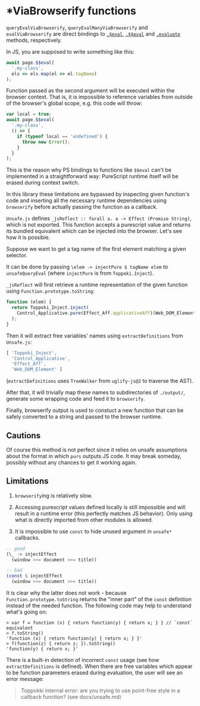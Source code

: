 # *ViaBrowserify functions

`queryEvalViaBrowserify`, `queryEvalManyViaBrowserify` and `evalViaBrowserify` are direct bindings to [`.$eval`](https://github.com/GoogleChrome/puppeteer/blob/master/docs/api.md#frameevalselector-pagefunction-args-1), [`.$$eval`](https://github.com/GoogleChrome/puppeteer/blob/master/docs/api.md#frameevalselector-pagefunction-args) and [`.evaluate`](https://github.com/GoogleChrome/puppeteer/blob/master/docs/api.md#pageevaluatepagefunction-args) methods, respectively.

In JS, you are supposed to write something like this:

```javascript
await page.$$eval(
  '.my-class',
  els => els.map(el => el.tagName)
);
```

Function passed as the second argument will be executed within the browser context. That is, it is impossible to reference variables from outside of the browser's global scope, e.g. this code will throw:

```javascript
var local = true;
await page.$$eval(
  '.my-class',
  () => {
    if (typeof local == 'undefined') {
      throw new Error();
    }
  }
);
```

This is the reason why PS bindings to functions like `$$eval` can't be implemented in a straightforward way: PureScript runtime itself will be erased during context switch.

In this library these limitations are bypassed by inspecting given function's code and inserting all the necessary runtime dependencies using `browserify` before actually passing the function as a callback.

`Unsafe.js` defines `_jsReflect :: forall a. a -> Effect (Promise String)`, which is not exported. This function accepts a purescript value and returns its bundled equivalent which can be injected into the browser. Let's see how it is possible.

Suppose we want to get a tag name of the first element matching a given selector.

It can be done by passing `\elem -> injectPure $ tagName elem` to `unsafeQueryEval` (where `injectPure` is from `Toppoki.Inject`).

`_jsReflect` will first retrieve a runtime representation of the given function using `Function.prototype.toString`:

```javascript
function (elem) {
  return Toppoki_Inject.inject(
    Control_Applicative.pure(Effect_Aff.applicativeAff)(Web_DOM_Element.tagName(elem))
  );
}
```

Then it will extract free variables' names using  `extractDefinitions` from `Unsafe.js`:

```javascript
[ 'Toppoki_Inject',
  'Control_Applicative',
  'Effect_Aff',
  'Web_DOM_Element' ]
```

(`extractDefinitions` uses `TreeWalker` from `uglify-js@2` to traverse the AST).

After that, it will trivially map these names to subdirectories of `./output/`, generate some wrapping code and feed it to `browserify`.

Finally, browserify output is used to constuct a new function that can be safely converted to a string and passed to the browser runtime.

## Cautions

Of course this method is not perfect since it relies on unsafe assumptions about the format in which `purs` outputs JS code. It may break someday, possibly without any chances to get it working again.

## Limitations

1. `browserify`ing is relatively slow.

2. Accessing purescript values defined locally is still impossible and will result in a runtime error (this perfectly matches JS behavior). Only using what is directly imported from other modules is allowed.

3. It is impossible to use `const` to hide unused argument in `unsafe*` callbacks.

```purescript
-- good
(\_ -> injectEffect
  (window >>= document >>= title))

-- bad
(const $ injectEffect
  (window >>= document >>= title))
```

It is clear why the latter does not work - because `Function.prototype.toString` returns the "inner part" of the `const` definition instead of the needed function. The following code may help to understand what's going on:

```
> var f = function (x) { return function(y) { return x; } } // `const` equivalent
> f.toString()
'function (x) { return function(y) { return x; } }'
> f(function(z) { return z; }).toString()
'function(y) { return x; }'
```

There is a built-in detection of incorrect `const` usage (see how `extractDefinitions` is defined). When there are free variables which appear to be function parameters erased during evaluation, the user will see an error message:

> Toppokki internal error: are you trying to use point-free style in a callback function? (see docs/unsafe.md)

